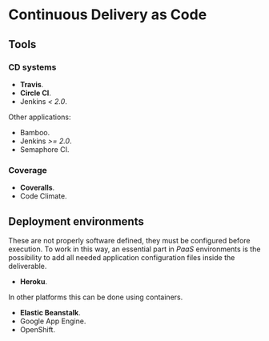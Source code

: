 # Continuous Delivery as Code

## Tools

### CD systems

* **Travis**.
* **Circle CI**.
* Jenkins *< 2.0*.

Other applications:

* Bamboo.
* Jenkins *>= 2.0*.
* Semaphore CI.

### Coverage

* **Coveralls**.
* Code Climate.

## Deployment environments

These are not properly software defined, they must be configured before
execution. To work in this way, an essential part in *PaaS* environments is the
possibility to add all needed application configuration files inside the
deliverable.

* **Heroku**.

In other platforms this can be done using containers.

* **Elastic Beanstalk**.
* Google App Engine.
* OpenShift.